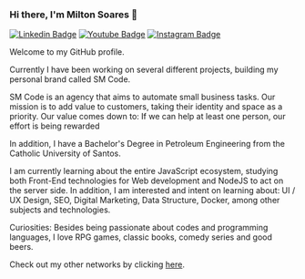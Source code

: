 ### Hi there, I'm Milton Soares 👋

[![Linkedin Badge](https://img.shields.io/badge/linkedin-%230077B5.svg?&style=for-the-badge&logo=linkedin&logoColor=white&link=https://www.linkedin.com/in/soaresmilton/)](https://www.linkedin.com/in/soaresmilton/)
[![Youtube Badge](https://img.shields.io/badge/youtube-%23FF0000.svg?&style=for-the-badge&logo=youtube&logoColor=white)](https://www.youtube.com/channel/UCMsbUh0LDOMQCTBdBXwkFiQ/)
[![Instagram Badge](https://img.shields.io/badge/instagram-%23E4405F.svg?&style=for-the-badge&logo=instagram&logoColor=white&link=https://www.instagram.com/soaresmiltinho/)](https://www.instagram.com/soaresmiltinho/)

Welcome to my GitHub profile.

Currently I have been working on several different projects, building my personal brand called SM Code.

SM Code is an agency that aims to automate small business tasks.
Our mission is to add value to customers, taking their identity and space as a priority.
Our value comes down to: If we can help at least one person, our effort is being rewarded

In addition, I have a Bachelor's Degree in Petroleum Engineering from the Catholic University of Santos.

I am currently learning about the entire JavaScript ecosystem, studying both Front-End technologies for Web development and NodeJS to act on the server side. In addition, I am interested and intent on learning about: UI / UX Design, SEO, Digital Marketing, Data Structure, Docker, among other subjects and technologies.

Curiosities: Besides being passionate about codes and programming languages, I love RPG games, classic books, comedy series and good beers.


Check out my other networks by clicking <a href="https://soaresmiltinho.vercel.app/">here</a>.

